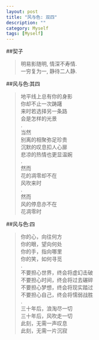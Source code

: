 ```yaml
---
layout: post
title: "风与色: 双四"
description: ""
category: Myself
tags: [Myself]
---
```


##契子
> 明易影随明, 情深不寿情.  
  一穷复为一, 静待二人静.  

##风与色:其四

> 地平线上总有你的身影  
  你却不止一次踌躇  
  来时若选择另一条路  
  会是怎样的光景  
  .  
  当然      
  别离的相聚弥足珍贵  
  沉默的叹息扣人心扉  
  悲凉的热情也更显温婉  
  .  
  然而  
  花的凋零却不在  
  风吹来时  
  .  
  然而  
  风的停息亦不在  
  花凋零时  


##风与色:四

> 你的心，向往何方  
  你的眼，望向何处  
  你的手，指向哪里  
  你的笑，如何寻觅  
  .  
  不要担心世界，终会将虚幻击破  
  不要担心时间，终会将过去碾碎  
  不要担心梦想，终会将现实踏过  
  不要担心自己，终会将懦弱战胜  
  .  
  三十年后，浪淘尽一切  
  三十年后，风吹走一切  
  此刻，无需一声叹息  
  此刻，无需一片沉寂  


